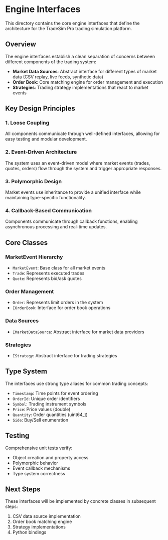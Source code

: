 # Engine Interfaces

This directory contains the core engine interfaces that define the architecture for the TradeSim Pro trading simulation platform.

## Overview

The engine interfaces establish a clean separation of concerns between different components of the trading system:

- **Market Data Sources**: Abstract interface for different types of market data (CSV replay, live feeds, synthetic data)
- **Order Book**: Core matching engine for order management and execution
- **Strategies**: Trading strategy implementations that react to market events

## Key Design Principles

### 1. Loose Coupling

All components communicate through well-defined interfaces, allowing for easy testing and modular development.

### 2. Event-Driven Architecture

The system uses an event-driven model where market events (trades, quotes, orders) flow through the system and trigger appropriate responses.

### 3. Polymorphic Design

Market events use inheritance to provide a unified interface while maintaining type-specific functionality.

### 4. Callback-Based Communication

Components communicate through callback functions, enabling asynchronous processing and real-time updates.

## Core Classes

### MarketEvent Hierarchy

- `MarketEvent`: Base class for all market events
- `Trade`: Represents executed trades
- `Quote`: Represents bid/ask quotes

### Order Management

- `Order`: Represents limit orders in the system
- `IOrderBook`: Interface for order book operations

### Data Sources

- `IMarketDataSource`: Abstract interface for market data providers

### Strategies

- `IStrategy`: Abstract interface for trading strategies

## Type System

The interfaces use strong type aliases for common trading concepts:

- `Timestamp`: Time points for event ordering
- `OrderId`: Unique order identifiers
- `Symbol`: Trading instrument symbols
- `Price`: Price values (double)
- `Quantity`: Order quantities (uint64_t)
- `Side`: Buy/Sell enumeration

## Testing

Comprehensive unit tests verify:

- Object creation and property access
- Polymorphic behavior
- Event callback mechanisms
- Type system correctness

## Next Steps

These interfaces will be implemented by concrete classes in subsequent steps:

1. CSV data source implementation
2. Order book matching engine
3. Strategy implementations
4. Python bindings
